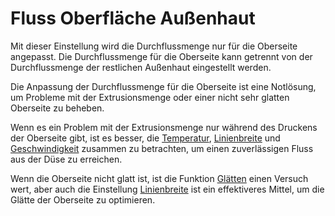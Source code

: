 Fluss Oberfläche Außenhaut
====
Mit dieser Einstellung wird die Durchflussmenge nur für die Oberseite angepasst. Die Durchflussmenge für die Oberseite kann getrennt von der Durchflussmenge der restlichen Außenhaut eingestellt werden.

Die Anpassung der Durchflussmenge für die Oberseite ist eine Notlösung, um Probleme mit der Extrusionsmenge oder einer nicht sehr glatten Oberseite zu beheben.

Wenn es ein Problem mit der Extrusionsmenge nur während des Druckens der Oberseite gibt, ist es besser, die [Temperatur](material_print_temperature.md), [Linienbreite](../experimental/roofing_line_width.md) und [Geschwindigkeit](../speed/speed_roofing.md) zusammen zu betrachten, um einen zuverlässigen Fluss aus der Düse zu erreichen.

Wenn die Oberseite nicht glatt ist, ist die Funktion [Glätten](../top_bottom/ironing_enabled.md) einen Versuch wert, aber auch die Einstellung [Linienbreite](../experimental/roofing_line_width.md) ist ein effektiveres Mittel, um die Glätte der Oberseite zu optimieren.
